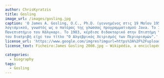 ```yaml
---
author: ChrisKyratzis
title: Gosling
image_url: /images/gosling.jpg
caption: 'Ο James A. Gosling, O.C., Ph.D. (γεννημένος στις 19 Μαΐου 1955 κοντά στο Κάλγκαρι, Αλμπέρτα, Καναδάς) είναι ένας διάσημος προγραμματιστής
λογισμικού, γνωστός ως ο πατέρας της γλώσσας προγραμματισμού Java. Το 1977, ο Τζέιμς Γκόσλινγκ έλαβε πτυχίο στην Πληροφορική από το
Πανεπιστήμιο του Κάλγκαρι. Το 1983, κέρδισε διδακτορικό στην Επιστήμη Υπολογιστών από το Πανεπιστήμιο Carnegie Mellon και η διδακτορική
του διατριβή είχε τον τίτλο "Ο Αλγεβρικός Χειρισμός των Περιορισμών".'
license_url: 'https://www.google.com/imgres?imgurl=https%3A%2F%2Fupload.wikimedia.org%2Fwikipedia%2Fcommons%2F1%2F14%2FJames_Gosling_2008.jpg&imgrefurl=https%3A%2F%2Fpt.m.wikipedia.org%2Fwiki%2FFicheiro%3AJames_Gosling_2008.jpg&tbnid=UE_qF2UIZzW5ZM&vet=12ahUKEwihwPW2-9vpAhVPs6QKHXaVBT4QMygCegUIARDaAQ..i&docid=_hAoHNhXIBAvSM&w=1460&h=1469&q=james%20gosling%20images&hl=el&ved=2ahUKEwihwPW2-9vpAhVPs6QKHXaVBT4QMygCegUIARDaAQ'
license_text: Ficheiro:James Gosling 2008.jpg – Wikipédia, a enciclopédia livre

categories:
  - biography
tags:
  - Gosling
---
```

